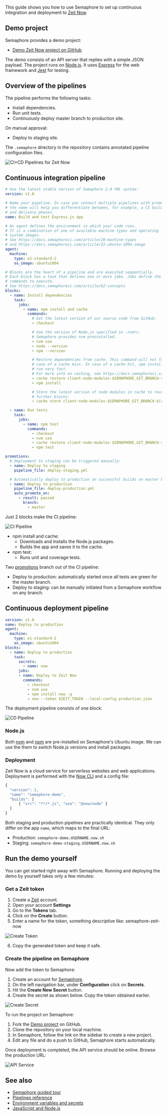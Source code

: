 This guide shows you how to use Semaphore to set up continuous integration and
deployment to [Zeit Now](https://zeit.co).

## Demo project

Semaphore provides a demo project:

- [Demo Zeit Now project on GitHub](https://github.com/semaphoreci-demos/semaphore-demo-zeit-now)

The demo consists of an API server that replies with a simple JSON
payload. The project runs on [Node.js](https://nodejs.org). It uses
[Express](http://expressjs.com/) for the web framework and
[Jest](https://jestjs.io/) for testing.

## Overview of the pipelines

The pipeline performs the following tasks:

- Install dependencies.
- Run unit tests.
- Continuously deploy master branch to production site.

On manual approval:

- Deploy to staging site.

The `.semaphore` directory in the repository contains annotated pipeline configuration files.

![CI+CD
Pipelines for Zeit Now](https://github.com/semaphoreci-demos/semaphore-demo-zeit-now/raw/master/images/semaphore-zeit-now-ci-cd.png)


## Continuous integration pipeline

```yaml
# Use the latest stable version of Semaphore 2.0 YML syntax:
version: v1.0

# Name your pipeline. In case you connect multiple pipelines with promotions,
# the name will help you differentiate between, for example, a CI build phase
# and delivery phases.
name: Build and test Express.js app

# An agent defines the environment in which your code runs.
# It is a combination of one of available machine types and operating
# system images.
# See https://docs.semaphoreci.com/article/20-machine-types
# and https://docs.semaphoreci.com/article/32-ubuntu-1804-image
agent:
  machine:
    type: e1-standard-2
    os_image: ubuntu1804

# Blocks are the heart of a pipeline and are executed sequentially.
# Each block has a task that defines one or more jobs. Jobs define the
# commands to execute.
# See https://docs.semaphoreci.com/article/62-concepts
blocks:
  - name: Install dependencies
    task:
      jobs:
        - name: npm install and cache
          commands:
            # Get the latest version of our source code from GitHub:
            - checkout

            # Use the version of Node.js specified in .nvmrc.
            # Semaphore provides nvm preinstalled.
            - nvm use
            - node --version
            - npm --version

            # Restore dependencies from cache. This command will not fail in
            # case of a cache miss. In case of a cache hit, npm install will
            # run very fast.
            # For more info on caching, see https://docs.semaphoreci.com/article/68-caching-dependencies
            - cache restore client-node-modules-$SEMAPHORE_GIT_BRANCH-$(checksum package-lock.json),client-node-modules-$SEMAPHORE_GIT_BRANCH,client-node-modules-master
            - npm install

            # Store the latest version of node modules in cache to reuse in
            # further blocks:
            - cache store client-node-modules-$SEMAPHORE_GIT_BRANCH-$(checksum package-lock.json) node_modules

  - name: Run tests
    task:
      jobs:
        - name: npm test
          commands:
            - checkout
            - nvm use
            - cache restore client-node-modules-$SEMAPHORE_GIT_BRANCH-$(checksum package-lock.json),client-node-modules-$SEMAPHORE_GIT_BRANCH,client-node-modules-master
            - npm test

promotions:
  # Deployment to staging can be triggered manually:
  - name: Deploy to staging
    pipeline_file: deploy-staging.yml

  # Automatically deploy to production on successful builds on master branch:
  - name: Deploy to production
    pipeline_file: deploy-production.yml
    auto_promote_on:
      - result: passed
        branch:
          - master
```

Just 2 blocks make the CI pipeline:

![CI Pipeline](https://github.com/semaphoreci-demos/semaphore-demo-zeit-now/raw/master/images/semaphore-zeit-now-ci.png)

-   npm install and cache:
    -   Downloads and installs the Node.js packages.
    -   Builds the app and saves it to the cache.
-   npm test:
    -   Runs unit and coverage tests.

Two
[promotions](https://docs.semaphoreci.com/article/50-pipeline-yaml#promotions)
branch out of the CI pipeline:

-   Deploy to production: automatically started once all tests are green
    for the master branch.
-   Deploy to staging: can be manually initiated from a Semaphore workflow on any branch.

## Continuous deployment pipeline

``` yaml
version: v1.0
name: Deploy to production
agent:
  machine:
    type: e1-standard-2
    os_image: ubuntu1804
blocks:
  - name: Deploy to production
    task:
      secrets:
        - name: now
      jobs:
      - name: Deploy to Zeit Now
        commands:
          - checkout
          - nvm use
          - npm install now -g
          - now --token $ZEIT_TOKEN --local-config production.json
```

The deployment pipeline consists of one block:

![CD Pipeline](https://github.com/semaphoreci-demos/semaphore-demo-zeit-now/raw/master/images/semaphore-zeit-now-cd-production.png)

### Node.js

Both
[nvm](https://docs.semaphoreci.com/article/32-ubuntu-1804-image#javascript-via-node-js)
and [npm](https://www.npmjs.com) are pre-installed on Semaphore's Ubuntu
image. We can use the them to switch Node.js versions and install
packages.

### Deployment

Zeit Now is a cloud service for serverless websites
and web applications. Deployment is performed with the
[Now CLI](https://zeit.co/docs/v2/getting-started/installation/#now-cli)
and a config file:

``` javascript
{
  "version": 2,
  "name": "semaphore-demo",
  "builds": [
      { "src": "**/*.js", "use": "@now/node" }
  ]
}
```

Both staging and production pipelines are practically identical. They
only differ on the app `name`, which maps to the final URL:

-   Production: `semaphore-demo.USERNAME.now.sh`
-   Staging: `semaphore-demo-staging.USERNAME.now.sh`

## Run the demo yourself

You can get started right away with Semaphore. Running and deploying the
demo by yourself takes only a few minutes:

### Get a Zeit token

1.  Create a [Zeit](https://zeit.co) account.
2.  Open your account **Settings**
3.  Go to the **Tokens** tab.
4.  Click on the **Create** button.
5.  Enter a name for the token, something descriptive like:
    semaphore-zeit-now

![Create Token](https://github.com/semaphoreci-demos/semaphore-demo-zeit-now/raw/master/images/zeit-create-token.png)

6. Copy the generated token and keep it safe.

### Create the pipeline on Semaphore

Now add the token to Semaphore:

1.  Create an account for [Semaphore](https://semaphoreci.com).
2.  On the left navigation bar, under **Configuration** click on
    **Secrets**.
3.  Hit the **Create New Secret** button.
4.  Create the secret as shown below. Copy the token obtained earlier.

![Create Secret](https://github.com/semaphoreci-demos/semaphore-demo-zeit-now/raw/master/images/semaphore-create-secret.png)

To run the project on Semaphore:

1.  Fork the [Demo
    project](https://github.com/semaphoreci-demos/semaphore-demo-zeit-now)
    on GitHub.
2.  Clone the repository on your local machine.
3.  In Semaphore, follow the link on the sidebar to create a new
    project.
4.  Edit any file and do a push to GitHub, Semaphore starts
    automatically.


Once deployment is completed, the API service should be online. Browse the production URL:

![API
Service](https://github.com/semaphoreci-demos/semaphore-demo-zeit-now/raw/master/images/semaphore-demo-zeit-now-json.png)

## See also

-   [Semaphore guided
    tour](https://docs.semaphoreci.com/category/56-guided-tour)
-   [Pipelines
    reference](https://docs.semaphoreci.com/article/50-pipeline-yaml)
-   [Environment variables and
    secrets](https://docs.semaphoreci.com/article/66-environment-variables-and-secrets)
-   [JavaScript and
    Node.js](https://docs.semaphoreci.com/article/82-language-javascript-and-nodejs)
